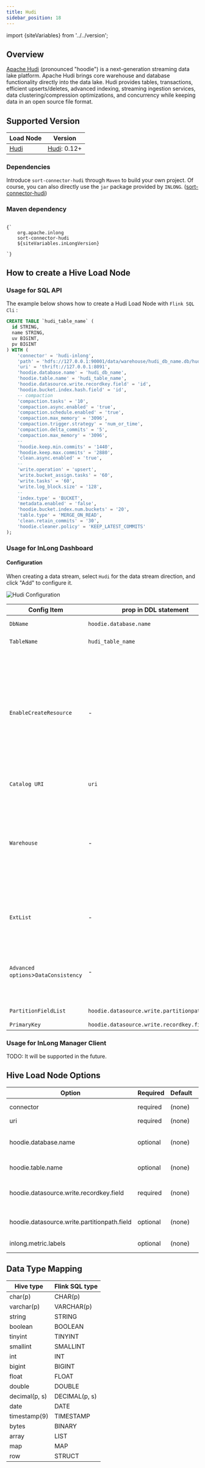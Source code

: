 ```yaml
---
title: Hudi
sidebar_position: 18
---
```


import {siteVariables} from '../../version';

## Overview

[Apache Hudi](https://hudi.apache.org/cn/docs/overview/) (pronounced "hoodie") is a next-generation streaming data lake platform.
Apache Hudi brings core warehouse and database functionality directly into the data lake.
Hudi provides tables, transactions, efficient upserts/deletes, advanced indexing, streaming ingestion services, data clustering/compression optimizations, and concurrency while keeping data in an open source file format.

## Supported Version

| Load Node         | Version                                                          |
| ----------------- | ---------------------------------------------------------------- |
| [Hudi](./hudi.md) | [Hudi](https://hudi.apache.org/cn/docs/quick-start-guide): 0.12+ |

### Dependencies

Introduce `sort-connector-hudi` through `Maven` to build your own project.
Of course, you can also directly use the `jar` package provided by `INLONG`.
([sort-connector-hudi](https://inlong.apache.org/download/))

### Maven dependency

<pre><code parentName="pre">
{`<dependency>
    <groupId>org.apache.inlong</groupId>
    <artifactId>sort-connector-hudi</artifactId>
    <version>${siteVariables.inLongVersion}</version>
</dependency>
`}
</code></pre>

## How to create a Hive Load Node

### Usage for SQL API

The example below shows how to create a Hudi Load Node with `Flink SQL Cli` :

```sql
CREATE TABLE `hudi_table_name` (
  id STRING,
  name STRING,
  uv BIGINT,
  pv BIGINT
) WITH (
    'connector' = 'hudi-inlong',
    'path' = 'hdfs://127.0.0.1:90001/data/warehouse/hudi_db_name.db/hudi_table_name',
    'uri' = 'thrift://127.0.0.1:8091',
    'hoodie.database.name' = 'hudi_db_name',
    'hoodie.table.name' = 'hudi_table_name',
    'hoodie.datasource.write.recordkey.field' = 'id',
    'hoodie.bucket.index.hash.field' = 'id',
    -- compaction
    'compaction.tasks' = '10',
    'compaction.async.enabled' = 'true',
    'compaction.schedule.enabled' = 'true',
    'compaction.max_memory' = '3096',
    'compaction.trigger.strategy' = 'num_or_time',
    'compaction.delta_commits' = '5',
    'compaction.max_memory' = '3096',
    --
    'hoodie.keep.min.commits' = '1440',
    'hoodie.keep.max.commits' = '2880',
    'clean.async.enabled' = 'true',
    --
    'write.operation' = 'upsert',
    'write.bucket_assign.tasks' = '60',
    'write.tasks' = '60',
    'write.log_block.size' = '128',
    --
    'index.type' = 'BUCKET',
    'metadata.enabled' = 'false',
    'hoodie.bucket.index.num.buckets' = '20',
    'table.type' = 'MERGE_ON_READ',
    'clean.retain_commits' = '30',
    'hoodie.cleaner.policy' = 'KEEP_LATEST_COMMITS'
);
```

### Usage for InLong Dashboard

#### Configuration

When creating a data stream, select `Hudi` for the data stream direction, and click "Add" to configure it.

![Hudi Configuration](img/hudi.png)

| Config Item                          | prop in DDL statement                         | remark                                                                                                                                                                               |
| ------------------------------------ | --------------------------------------------- | ------------------------------------------------------------------------------------------------------------------------------------------------------------------------------------ |
| `DbName`                             | `hoodie.database.name`                        | the name of database                                                                                                                                                                 |
| `TableName`                          | `hudi_table_name`                             | the name of table                                                                                                                                                                    |
| `EnableCreateResource`               | -                                             | If the library table already exists and does not need to be modified, select [Do not create], <br/>otherwise select [Create], and the system will automatically create the resource. |
| `Catalog URI`                        | `uri`                                         | The server uri of catalog                                                                                                                                                            |
| `Warehouse`                          | -                                             | The location where the hudi table is stored in HDFS<br/>In the SQL DDL, the path attribute is to splice the `warehouse path` with the name of db and table                           |
| `ExtList`                            | -                                             | The DDL attribute of the hudi table needs to be prefixed with 'ddl.'                                                                                                                 |
| `Advanced options`>`DataConsistency` | -                                             | Consistency semantics of Flink computing engine: `EXACTLY_ONCE` or `AT_LEAST_ONCE`                                                                                                   |
| `PartitionFieldList`                 | `hoodie.datasource.write.partitionpath.field` | partition field list                                                                                                                                                                 |
| `PrimaryKey`                         | `hoodie.datasource.write.recordkey.field`     | primary key                                                                                                                                                                          |

### Usage for InLong Manager Client

TODO: It will be supported in the future.

## Hive Load Node Options

| Option                                      | Required | Default | Type   | Description                                                                                                                                                                                                                   |
| ------------------------------------------- | -------- | ------- | ------ | ----------------------------------------------------------------------------------------------------------------------------------------------------------------------------------------------------------------------------- |
| connector                                   | required | (none)  | String | Specify what connector to use, here should be 'hudi-inlong'.                                                                                                                                                                  |
| uri                                         | required | (none)  | String | Metastore uris for hive sync                                                                                                                                                                                                  |
| hoodie.database.name                        | optional | (none)  | String | Database name that will be used for incremental query.If different databases have the same table name during  incremental query,  we can set it to limit the table name under a specific database                             |
| hoodie.table.name                           | optional | (none)  | String | Table name that will be used for registering with Hive. Needs to be same across runs.                                                                                                                                         |
| hoodie.datasource.write.recordkey.field     | required | (none)  | String | Record key field. Value to be used as the `recordKey` component of `HoodieKey`.  Actual value will be obtained by invoking .toString() on the field value. Nested fields can be specified using  the dot notation eg: `a.b.c` |
| hoodie.datasource.write.partitionpath.field | optional | (none)  | String | Partition path field. Value to be used at the partitionPath component of HoodieKey.  Actual value obtained by invoking .toString()                                                                                            |
| inlong.metric.labels                        | optional | (none)  | String | Inlong metric label, format of value is groupId=xxgroup&streamId=xxstream&nodeId=xxnode.                                                                                                                                      |

## Data Type Mapping

| Hive type     | Flink SQL type |
| ------------- | -------------- |
| char(p)       | CHAR(p)        |
| varchar(p)    | VARCHAR(p)     |
| string        | STRING         |
| boolean       | BOOLEAN        |
| tinyint       | TINYINT        |
| smallint      | SMALLINT       |
| int           | INT            |
| bigint        | BIGINT         |
| float         | FLOAT          |
| double        | DOUBLE         |
| decimal(p, s) | DECIMAL(p, s)  |
| date          | DATE           |
| timestamp(9)  | TIMESTAMP      |
| bytes         | BINARY         |
| array         | LIST           |
| map           | MAP            |
| row           | STRUCT         |
